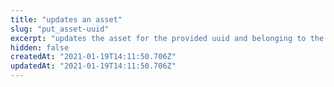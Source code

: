 ```yaml
---
title: "updates an asset"
slug: "put_asset-uuid"
excerpt: "updates the asset for the provided uuid and belonging to the specified principal. If blobData is parsed then updates the blobstorage data using the pre-existing referenceUri. If no referenceUri exists then a new one is generated and updated."
hidden: false
createdAt: "2021-01-19T14:11:50.706Z"
updatedAt: "2021-01-19T14:11:50.706Z"
---
```

